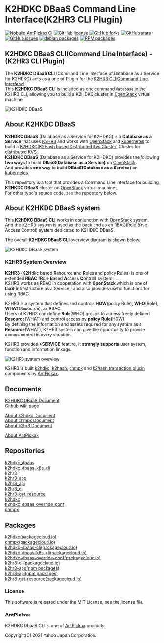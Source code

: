 K2HDKC DBaaS Command Line Interface(K2HR3 CLI Plugin)
=====================================================
[![Nobuild AntPickax CI](https://github.com/yahoojapan/k2hdkc_dbaas_cli/workflows/Nobuild%20AntPickax%20CI/badge.svg)](https://github.com/yahoojapan/k2hdkc_dbaas_cli/actions)
[![GitHub license](https://img.shields.io/badge/license-MIT-blue.svg)](https://github.com/yahoojapan/k2hdkc_dbaas_cli/blob/master/COPYING)
[![GitHub forks](https://img.shields.io/github/forks/yahoojapan/k2hdkc_dbaas_cli.svg)](https://github.com/yahoojapan/k2hdkc_dbaas_cli/network)
[![GitHub stars](https://img.shields.io/github/stars/yahoojapan/k2hdkc_dbaas_cli.svg)](https://github.com/yahoojapan/k2hdkc_dbaas_cli/stargazers)
[![GitHub issues](https://img.shields.io/github/issues/yahoojapan/k2hdkc_dbaas_cli.svg)](https://github.com/yahoojapan/k2hdkc_dbaas_cli/issues)
[![debian packages](https://img.shields.io/badge/deb-packagecloud.io-844fec.svg)](https://packagecloud.io/antpickax/stable)
[![RPM packages](https://img.shields.io/badge/rpm-packagecloud.io-844fec.svg)](https://packagecloud.io/antpickax/stable)

## **K2HDKC DBaaS CLI(Command Line Interface)** - (K2HR3 CLI Plugin)
The **K2HDKC DBaaS CLI** (Command Line Interface of Database as a Service for K2HDKC) acts as a one of Plugin for the [K2HR3 CLI(Command Line Interface)](https://k2hr3.antpick.ax/).  
This **K2HDKC DBaaS CLI** is included as one command `database` in the K2HR3 CLI, allowing you to build a K2HDKC cluster in [OpenStack](https://www.openstack.org/) virtual machine.  

![K2HDKC DBaaS](https://dbaas.k2hdkc.antpick.ax/images/top_k2hdkc_dbaas.png)

## About K2HKDC DBaaS
**K2HDKC DBaaS** (Database as a Service for K2HDKC) is a **Database as a Service** that uses [K2HR3](https://k2hr3.antpick.ax/) and works with [OpenStack](https://www.openstack.org/) and [kubernetes](https://kubernetes.io/) to build a [K2HDKC(K2Hash based Distributed Kvs Cluster)](https://k2hdkc.antpick.ax/index.html) Cluster for distributed KVS.  
**K2HDKC DBaaS** (Database as a Service for K2HDKC) provides the following **two ways** to build **DBaaS(Database as a Service)** on [OpenStack](https://www.openstack.org/).  
And provides **one way** to build **DBaaS(Database as a Service)** on [kubernetes](https://kubernetes.io/).  

This repository is a tool that provides a Command Line Interface for building **K2HKDC DBaaS** cluster on [OpenStack](https://www.openstack.org/) virtual machines.  
For other type's source code, see the repository below.  

## About K2HKDC DBaaS system
This **K2HDKC DBaaS CLI** works in conjunction with [OpenStack](https://www.openstack.org/) system.  
And the [K2HR3](https://k2hr3.antpick.ax/) system is used as the back end as an RBAC(Role Base Access Control) system dedicated to K2HDKC DBaaS.  

The overall **K2HDKC DBaaS CLI** overview diagram is shown below.  

![K2HDKC DBaaS system](https://dbaas.k2hdkc.antpick.ax/images/overview_cli.png)  

### K2HR3 System Overview
**K2HR3** (**K2H**dkc based **R**esource and **R**oles and policy **R**ules) is one of extended **RBAC** (**R**ole **B**ased **A**ccess **C**ontrol) system.  
K2HR3 works as RBAC in cooperation with **OpenStack** which is one of **IaaS**(Infrastructure as a Service), and also provides useful functions for using RBAC.  

K2HR3 is a system that defines and controls **HOW**(policy Rule), **WHO**(Role), **WHAT**(Resource), as RBAC.  
Users of K2HR3 can define **Role**(WHO) groups to access freely defined **Resource**(WHAT) and control access by **policy Rule**(HOW).  
By defining the information and assets required for any system as a **Resource**(WHAT), K2HR3 system can give the opportunity to provide access control in every situation.  

K2HR3 provides **+SERVICE** feature, it **strongly supports** user system, function and information linkage.  

![K2HR3 system overview](https://k2hr3.antpick.ax/images/overview_abstract.png)

K2HR3 is built [k2hdkc](https://github.com/yahoojapan/k2hdkc), [k2hash](https://github.com/yahoojapan/k2hash), [chmpx](https://github.com/yahoojapan/chmpx) and [k2hash transaction plugin](https://github.com/yahoojapan/k2htp_dtor) components by [AntPickax](https://antpick.ax/).  

## Documents
[K2HDKC DBaaS Document](https://dbaas.k2hdkc.antpick.ax/index.html)  
[Github wiki page](https://github.com/yahoojapan/k2hdkc_dbaas_cli/wiki)

[About k2hdkc Document](https://k2hdkc.antpick.ax/index.html)  
[About chmpx Document](https://chmpx.antpick.ax/index.html)  
[About k2hr3 Document](https://k2hr3.antpick.ax/index.html)  

[About AntPickax](https://antpick.ax/)  

## Repositories
[k2hdkc_dbaas](https://github.com/yahoojapan/k2hdkc_dbaas)  
[k2hdkc_dbaas_k8s_cli](https://github.com/yahoojapan/k2hdkc_dbaas_k8s_cli)  
[k2hr3](https://github.com/yahoojapan/k2hr3)  
[k2hr3_app](https://github.com/yahoojapan/k2hr3_app)  
[k2hr3_api](https://github.com/yahoojapan/k2hr3_api)  
[k2hr3_cli](https://github.com/yahoojapan/k2hr3_cli)  
[k2hr3_get_resource](https://github.com/yahoojapan/k2hr3_get_resource)  
[k2hdkc](https://github.com/yahoojapan/k2hdkc)  
[k2hdkc_dbaas_override_conf](https://github.com/yahoojapan/k2hdkc_dbaas_override_conf)  
[chmpx](https://github.com/yahoojapan/chmpx)  

## Packages
[k2hdkc(packagecloud.io)](https://packagecloud.io/app/antpickax/stable/search?q=k2hdkc)  
[chmpx(packagecloud.io)](https://packagecloud.io/app/antpickax/stable/search?q=chmpx)  
[k2hdkc-dbaas-cli(packagecloud.io)](https://packagecloud.io/app/antpickax/stable/search?q=k2hdkc-dbaas-cli)  
[k2hdkc-dbaas-k8s-cli(packagecloud.io)](https://packagecloud.io/app/antpickax/stable/search?q=k2hdkc-dbaas-k8s-cli)  
[k2hdkc-dbaas-override-conf(packagecloud.io)](https://packagecloud.io/app/antpickax/stable/search?q=k2hdkc-dbaas-override-conf)  
[k2hr3-cli(packagecloud.io)](https://packagecloud.io/app/antpickax/stable/search?q=k2hr3-cli)  
[k2hr3-app(npm packages)](https://www.npmjs.com/package/k2hr3-app)  
[k2hr3-api(npm packages)](https://www.npmjs.com/package/k2hr3-api)  
[k2hr3-get-resource(packagecloud.io)](https://packagecloud.io/app/antpickax/stable/search?q=k2hr3-get-resource)  

### License
This software is released under the MIT License, see the license file.

### AntPickax
K2HDKC DbaaS CLI is one of [AntPickax](https://antpick.ax/) products.

Copyright(C) 2021 Yahoo Japan Corporation.
